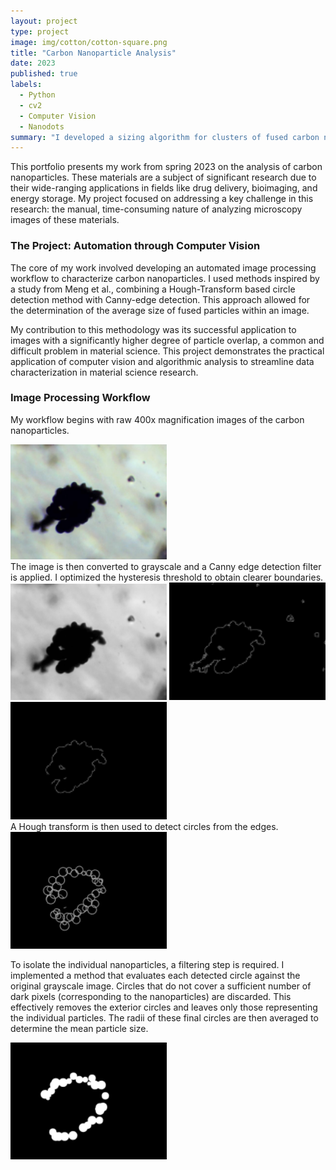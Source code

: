 ```yaml
---
layout: project
type: project
image: img/cotton/cotton-square.png
title: "Carbon Nanoparticle Analysis"
date: 2023
published: true
labels:
  - Python
  - cv2
  - Computer Vision
  - Nanodots
summary: "I developed a sizing algorithm for clusters of fused carbon nanodots by using existing computer vision tools in tandem."
---
```


This portfolio presents my work from spring 2023 on the analysis of carbon nanoparticles. These materials are a subject of significant research due to their wide-ranging applications in fields like drug delivery, bioimaging, and energy storage. My project focused on addressing a key challenge in this research: the manual, time-consuming nature of analyzing microscopy images of these materials.

### The Project: Automation through Computer Vision
The core of my work involved developing an automated image processing workflow to characterize carbon nanoparticles. I used methods inspired by a study from Meng et al., combining a Hough-Transform based circle detection method with Canny-edge detection. This approach allowed for the determination of the average size of fused particles within an image.

My contribution to this methodology was its successful application to images with a significantly higher degree of particle overlap, a common and difficult problem in material science. This project demonstrates the practical application of computer vision and algorithmic analysis to streamline data characterization in material science research.

### Image Processing Workflow
My workflow begins with raw 400x magnification images of the carbon nanoparticles.
<div class="text-center p-4">
  <img width="250px" src="/img/cvdots/01_raw.png" class="img-thumbnail" >
</div>
The image is then converted to grayscale and a Canny edge detection filter is applied. I optimized the hysteresis threshold to obtain clearer boundaries.
<div class="text-center p-4">

  <img width="250px" src="/img/cvdots/02_grayscale.png" class="img-thumbnail" >
  <img width="250px" src="/img/cvdots/03_canny.png" class="img-thumbnail" >
  <img width="250px" src="/img/cvdots/04_canny_optimized.png" class="img-thumbnail" >
</div>
A Hough transform is then used to detect circles from the edges.
<div class="text-center p-4">
  <img width="250px" src="/img/cvdots/05_hough.png" class="img-thumbnail" >
</div>

To isolate the individual nanoparticles, a filtering step is required. I implemented a method that evaluates each detected circle against the original grayscale image. Circles that do not cover a sufficient number of dark pixels (corresponding to the nanoparticles) are discarded. This effectively removes the exterior circles and leaves only those representing the individual particles. The radii of these final circles are then averaged to determine the mean particle size.

<div class="text-center p-4">
  <img width="250px" src="/img/cvdots/06_interior_circles.png" class="img-thumbnail" >
</div>
